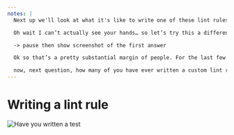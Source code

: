 ```yaml
---
notes: |
  Next up we'll look at what it's like to write one of these lint rules because it’s a little bit different from writing things like tests. But before I do I want to partake in a little bit of audience participation. So firstly, can everyone raise their hands if you have ever written a test.

  Oh wait I can’t actually see your hands… so let’s try this a different way. Hey twitter people: have you ever written a test

  -> pause then show screenshot of the first answer

  Ok so that’s a pretty substantial margin of people. For the last few hold outs there, you gotta try it testing is epic.

  now, next question, how many of you have ever written a custom lint rule that was specifically for your code?
---
```


# Writing a lint rule

![Have you written a test](/images/test.webp) <!-- .element class="fragment" style="height: 550px" -->

